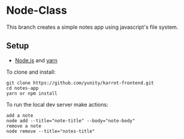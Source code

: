 # Node-Class
This branch creates a simple notes app using javascript's file system.

## Setup
- [Node.js](https://nodejs.org/) and [yarn](https://yarnpkg.com/en/docs/install)

To clone and install:

```
git clone https://github.com/yunity/karrot-frontend.git
cd notes-app
yarn or npm install
```

To run the local dev server make actions:

```
add a note
node add --title="note-title" --body="note-body"
remove a note
node remove --title="notes-title"
```

